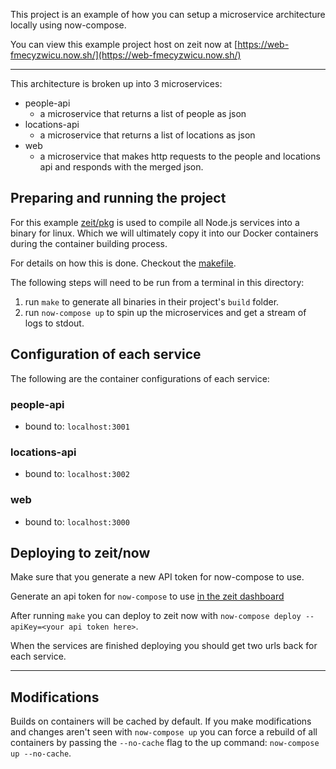 This project is an example of how you can setup a microservice architecture
locally using now-compose.

You can view this example project host on zeit now at [https://web-fmecyzwicu.now.sh/](https://web-fmecyzwicu.now.sh/)

---

This architecture is broken up into 3 microservices:

- people-api
  - a microservice that returns a list of people as json
- locations-api
  - a microservice that returns a list of locations as json
- web
  - a microservice that makes http requests to the people and locations api and responds with the merged json.

## Preparing and running the project

For this example [zeit/pkg](https://github.com/zeit/pkg) is used to compile all
Node.js services into a binary for linux. Which we will ultimately copy it into our
Docker containers during the container building process.

For details on how this is done. Checkout the [makefile](./makefile).

The following steps will need to be run from a terminal in this directory:

1.  run `make` to generate all binaries in their project's `build` folder.
2.  run `now-compose up` to spin up the microservices and get a stream of logs to stdout.

## Configuration of each service

The following are the container configurations of each service:

### people-api

- bound to: `localhost:3001`

### locations-api

- bound to: `localhost:3002`

### web

- bound to: `localhost:3000`

## Deploying to zeit/now

Make sure that you generate a new API token for now-compose to use.

Generate an api token for `now-compose` to use [in the zeit dashboard](https://zeit.co/account/tokens)

After running `make` you can deploy to zeit now with `now-compose deploy --apiKey=<your api token here>`.

When the services are finished deploying you should get two urls back for each service.

---

## Modifications

Builds on containers will be cached by default. If you make modifications and changes
aren't seen with `now-compose up` you can force a rebuild of all containers by passing
the `--no-cache` flag to the up command: `now-compose up --no-cache`.
